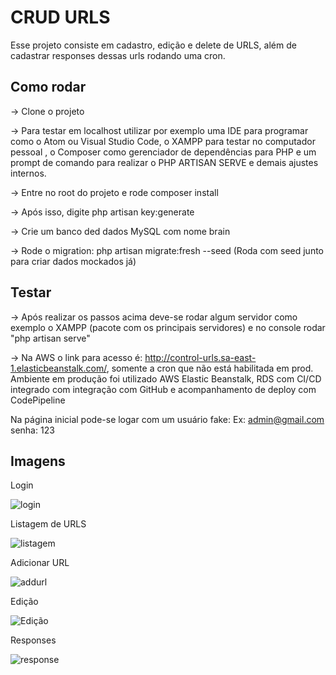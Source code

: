 # CRUD URLS
Esse projeto consiste em cadastro, edição e delete de URLS, além de cadastrar responses dessas urls rodando uma cron.

## Como rodar

-> Clone o projeto

-> Para testar em localhost utilizar por exemplo uma IDE para programar como o Atom ou Visual Studio Code, o XAMPP para testar no computador pessoal , o Composer como gerenciador de dependências para PHP e um prompt de comando para realizar o PHP ARTISAN SERVE e demais ajustes internos.

-> Entre no root do projeto e rode composer install

-> Após isso, digite php artisan key:generate

-> Crie um banco ded dados MySQL com nome brain

-> Rode o migration: php artisan migrate:fresh --seed (Roda com seed junto para criar dados mockados já)


## Testar

-> Após realizar os passos acima deve-se rodar algum servidor como exemplo o XAMPP (pacote com os principais servidores) e no console rodar "php artisan serve"

-> Na AWS o link para acesso é: http://control-urls.sa-east-1.elasticbeanstalk.com/, somente a cron que não está habilitada em prod.
   Ambiente em produção foi utilizado AWS Elastic Beanstalk, RDS com CI/CD integrado com integração com GitHub e acompanhamento de deploy com CodePipeline

Na página inicial pode-se logar com um usuário fake:
    Ex: admin@gmail.com
        senha: 123
        
## Imagens

Login

![login](https://user-images.githubusercontent.com/36732444/134714336-23d28f51-164a-43a1-b2cf-70e000e38b7e.JPG)


Listagem de URLS

![listagem](https://user-images.githubusercontent.com/36732444/134714408-d0d73d03-7ee4-4536-ae62-fc3ce7470b4b.JPG)


Adicionar URL

![addurl](https://user-images.githubusercontent.com/36732444/134714736-2cda0d41-646b-4fe9-9ef2-db10111b9b71.JPG)

Edição 

![Edição](https://user-images.githubusercontent.com/36732444/134714688-aa611f3f-555c-47cc-bb4d-171376b34ba1.JPG)

Responses

![response](https://user-images.githubusercontent.com/36732444/134715185-9f4000a4-ef12-47c1-8c36-907e61e0c51b.JPG)



